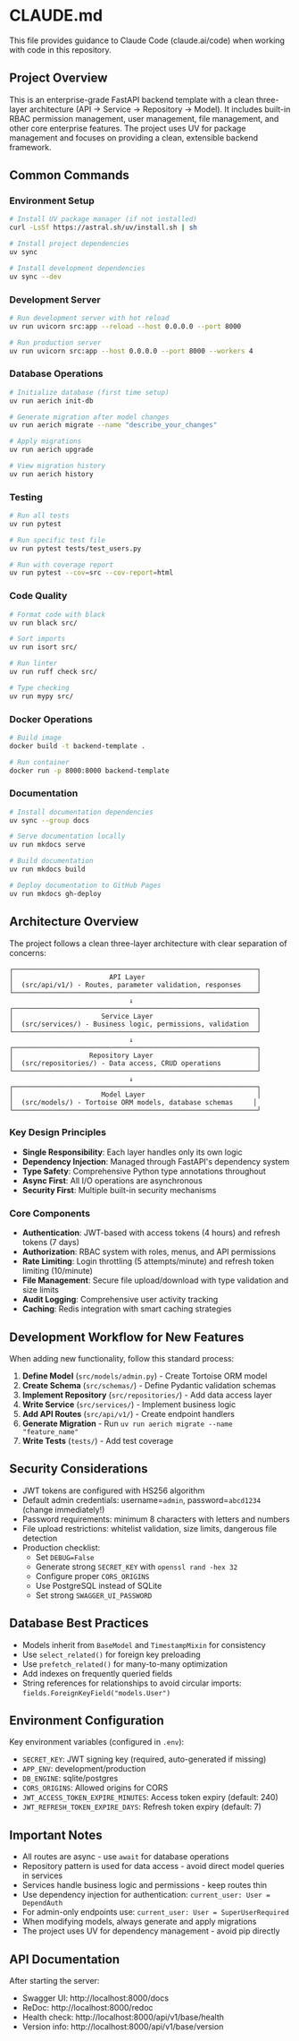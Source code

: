 # CLAUDE.md

This file provides guidance to Claude Code (claude.ai/code) when working with code in this repository.

## Project Overview

This is an enterprise-grade FastAPI backend template with a clean three-layer architecture (API → Service → Repository → Model). It includes built-in RBAC permission management, user management, file management, and other core enterprise features. The project uses UV for package management and focuses on providing a clean, extensible backend framework.

## Common Commands

### Environment Setup
```bash
# Install UV package manager (if not installed)
curl -LsSf https://astral.sh/uv/install.sh | sh

# Install project dependencies
uv sync

# Install development dependencies
uv sync --dev
```

### Development Server
```bash
# Run development server with hot reload
uv run uvicorn src:app --reload --host 0.0.0.0 --port 8000

# Run production server
uv run uvicorn src:app --host 0.0.0.0 --port 8000 --workers 4
```

### Database Operations
```bash
# Initialize database (first time setup)
uv run aerich init-db

# Generate migration after model changes
uv run aerich migrate --name "describe_your_changes"

# Apply migrations
uv run aerich upgrade

# View migration history
uv run aerich history
```

### Testing
```bash
# Run all tests
uv run pytest

# Run specific test file
uv run pytest tests/test_users.py

# Run with coverage report
uv run pytest --cov=src --cov-report=html
```

### Code Quality
```bash
# Format code with black
uv run black src/

# Sort imports
uv run isort src/

# Run linter
uv run ruff check src/

# Type checking
uv run mypy src/
```

### Docker Operations
```bash
# Build image
docker build -t backend-template .

# Run container
docker run -p 8000:8000 backend-template
```

### Documentation
```bash
# Install documentation dependencies
uv sync --group docs

# Serve documentation locally
uv run mkdocs serve

# Build documentation
uv run mkdocs build

# Deploy documentation to GitHub Pages
uv run mkdocs gh-deploy
```

## Architecture Overview

The project follows a clean three-layer architecture with clear separation of concerns:

```
┌─────────────────────────────────────────────────────────────┐
│                        API Layer                            │
│  (src/api/v1/) - Routes, parameter validation, responses    │
└─────────────────────────────────────────────────────────────┘
                              ↓
┌─────────────────────────────────────────────────────────────┐
│                      Service Layer                          │
│  (src/services/) - Business logic, permissions, validation  │
└─────────────────────────────────────────────────────────────┘
                              ↓
┌─────────────────────────────────────────────────────────────┐
│                   Repository Layer                          │
│  (src/repositories/) - Data access, CRUD operations         │
└─────────────────────────────────────────────────────────────┘
                              ↓
┌─────────────────────────────────────────────────────────────┐
│                      Model Layer                            │
│  (src/models/) - Tortoise ORM models, database schemas     │
└─────────────────────────────────────────────────────────────┘
```

### Key Design Principles
- **Single Responsibility**: Each layer handles only its own logic
- **Dependency Injection**: Managed through FastAPI's dependency system
- **Type Safety**: Comprehensive Python type annotations throughout
- **Async First**: All I/O operations are asynchronous
- **Security First**: Multiple built-in security mechanisms

### Core Components

- **Authentication**: JWT-based with access tokens (4 hours) and refresh tokens (7 days)
- **Authorization**: RBAC system with roles, menus, and API permissions
- **Rate Limiting**: Login throttling (5 attempts/minute) and refresh token limiting (10/minute)
- **File Management**: Secure file upload/download with type validation and size limits
- **Audit Logging**: Comprehensive user activity tracking
- **Caching**: Redis integration with smart caching strategies

## Development Workflow for New Features

When adding new functionality, follow this standard process:

1. **Define Model** (`src/models/admin.py`) - Create Tortoise ORM model
2. **Create Schema** (`src/schemas/`) - Define Pydantic validation schemas
3. **Implement Repository** (`src/repositories/`) - Add data access layer
4. **Write Service** (`src/services/`) - Implement business logic
5. **Add API Routes** (`src/api/v1/`) - Create endpoint handlers
6. **Generate Migration** - Run `uv run aerich migrate --name "feature_name"`
7. **Write Tests** (`tests/`) - Add test coverage

## Security Considerations

- JWT tokens are configured with HS256 algorithm
- Default admin credentials: username=`admin`, password=`abcd1234` (change immediately!)
- Password requirements: minimum 8 characters with letters and numbers
- File upload restrictions: whitelist validation, size limits, dangerous file detection
- Production checklist:
  - Set `DEBUG=False`
  - Generate strong `SECRET_KEY` with `openssl rand -hex 32`
  - Configure proper `CORS_ORIGINS`
  - Use PostgreSQL instead of SQLite
  - Set strong `SWAGGER_UI_PASSWORD`

## Database Best Practices

- Models inherit from `BaseModel` and `TimestampMixin` for consistency
- Use `select_related()` for foreign key preloading
- Use `prefetch_related()` for many-to-many optimization
- Add indexes on frequently queried fields
- String references for relationships to avoid circular imports: `fields.ForeignKeyField("models.User")`

## Environment Configuration

Key environment variables (configured in `.env`):
- `SECRET_KEY`: JWT signing key (required, auto-generated if missing)
- `APP_ENV`: development/production
- `DB_ENGINE`: sqlite/postgres
- `CORS_ORIGINS`: Allowed origins for CORS
- `JWT_ACCESS_TOKEN_EXPIRE_MINUTES`: Access token expiry (default: 240)
- `JWT_REFRESH_TOKEN_EXPIRE_DAYS`: Refresh token expiry (default: 7)

## Important Notes

- All routes are async - use `await` for database operations
- Repository pattern is used for data access - avoid direct model queries in services
- Services handle business logic and permissions - keep routes thin
- Use dependency injection for authentication: `current_user: User = DependAuth`
- For admin-only endpoints use: `current_user: User = SuperUserRequired`
- When modifying models, always generate and apply migrations
- The project uses UV for dependency management - avoid pip directly

## API Documentation

After starting the server:
- Swagger UI: http://localhost:8000/docs
- ReDoc: http://localhost:8000/redoc
- Health check: http://localhost:8000/api/v1/base/health
- Version info: http://localhost:8000/api/v1/base/version